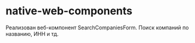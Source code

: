 # native-web-components

Реализован веб-компонент SearchCompaniesForm.
Поиск компаний по названию, ИНН и тд.
